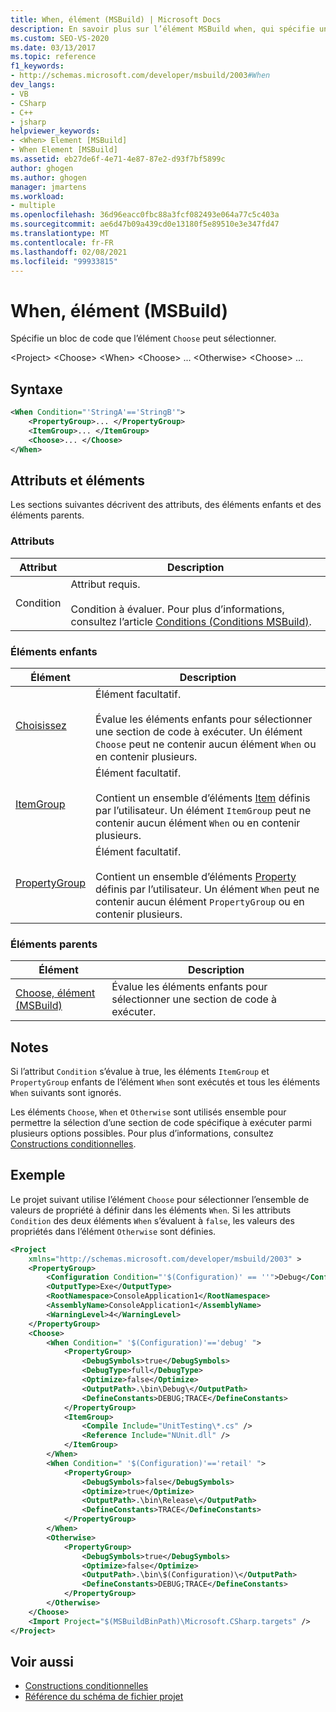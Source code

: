 ```yaml
---
title: When, élément (MSBuild) | Microsoft Docs
description: En savoir plus sur l’élément MSBuild when, qui spécifie un bloc de code possible pour l’élément Choose à sélectionner.
ms.custom: SEO-VS-2020
ms.date: 03/13/2017
ms.topic: reference
f1_keywords:
- http://schemas.microsoft.com/developer/msbuild/2003#When
dev_langs:
- VB
- CSharp
- C++
- jsharp
helpviewer_keywords:
- <When> Element [MSBuild]
- When Element [MSBuild]
ms.assetid: eb27de6f-4e71-4e87-87e2-d93f7bf5899c
author: ghogen
ms.author: ghogen
manager: jmartens
ms.workload:
- multiple
ms.openlocfilehash: 36d96eacc0fbc88a3fcf082493e064a77c5c403a
ms.sourcegitcommit: ae6d47b09a439cd0e13180f5e89510e3e347fd47
ms.translationtype: MT
ms.contentlocale: fr-FR
ms.lasthandoff: 02/08/2021
ms.locfileid: "99933815"
---
```

# <a name="when-element-msbuild"></a>When, élément (MSBuild)

Spécifie un bloc de code que l’élément `Choose` peut sélectionner.

 \<Project> \<Choose>
 \<When>
 \<Choose>
... \<Otherwise>
 \<Choose>
...

## <a name="syntax"></a>Syntaxe

```xml
<When Condition="'StringA'=='StringB'">
    <PropertyGroup>... </PropertyGroup>
    <ItemGroup>... </ItemGroup>
    <Choose>... </Choose>
</When>
```

## <a name="attributes-and-elements"></a>Attributs et éléments

 Les sections suivantes décrivent des attributs, des éléments enfants et des éléments parents.

### <a name="attributes"></a>Attributs

|Attribut|Description|
|---------------|-----------------|
|Condition|Attribut requis.<br /><br /> Condition à évaluer. Pour plus d’informations, consultez l’article [Conditions (Conditions MSBuild)](../msbuild/msbuild-conditions.md).|

### <a name="child-elements"></a>Éléments enfants

|Élément|Description|
|-------------|-----------------|
|[Choisissez](../msbuild/choose-element-msbuild.md)|Élément facultatif.<br /><br /> Évalue les éléments enfants pour sélectionner une section de code à exécuter. Un élément `Choose` peut ne contenir aucun élément `When` ou en contenir plusieurs.|
|[ItemGroup](../msbuild/itemgroup-element-msbuild.md)|Élément facultatif.<br /><br /> Contient un ensemble d’éléments [Item](../msbuild/item-element-msbuild.md) définis par l’utilisateur. Un élément `ItemGroup` peut ne contenir aucun élément `When` ou en contenir plusieurs.|
|[PropertyGroup](../msbuild/propertygroup-element-msbuild.md)|Élément facultatif.<br /><br /> Contient un ensemble d’éléments [Property](../msbuild/property-element-msbuild.md) définis par l’utilisateur. Un élément `When` peut ne contenir aucun élément `PropertyGroup` ou en contenir plusieurs.|

### <a name="parent-elements"></a>Éléments parents

|Élément|Description|
|-------------|-----------------|
|[Choose, élément (MSBuild)](../msbuild/choose-element-msbuild.md)|Évalue les éléments enfants pour sélectionner une section de code à exécuter.|

## <a name="remarks"></a>Notes

 Si l’attribut `Condition` s’évalue à true, les éléments `ItemGroup` et `PropertyGroup` enfants de l’élément `When` sont exécutés et tous les éléments `When` suivants sont ignorés.

 Les éléments `Choose`, `When` et `Otherwise` sont utilisés ensemble pour permettre la sélection d’une section de code spécifique à exécuter parmi plusieurs options possibles. Pour plus d’informations, consultez [Constructions conditionnelles](../msbuild/msbuild-conditional-constructs.md).

## <a name="example"></a>Exemple

 Le projet suivant utilise l’élément `Choose` pour sélectionner l’ensemble de valeurs de propriété à définir dans les éléments `When`. Si les attributs `Condition` des deux éléments `When` s’évaluent à `false`, les valeurs des propriétés dans l’élément `Otherwise` sont définies.

```xml
<Project
    xmlns="http://schemas.microsoft.com/developer/msbuild/2003" >
    <PropertyGroup>
        <Configuration Condition="'$(Configuration)' == ''">Debug</Configuration>
        <OutputType>Exe</OutputType>
        <RootNamespace>ConsoleApplication1</RootNamespace>
        <AssemblyName>ConsoleApplication1</AssemblyName>
        <WarningLevel>4</WarningLevel>
    </PropertyGroup>
    <Choose>
        <When Condition=" '$(Configuration)'=='debug' ">
            <PropertyGroup>
                <DebugSymbols>true</DebugSymbols>
                <DebugType>full</DebugType>
                <Optimize>false</Optimize>
                <OutputPath>.\bin\Debug\</OutputPath>
                <DefineConstants>DEBUG;TRACE</DefineConstants>
            </PropertyGroup>
            <ItemGroup>
                <Compile Include="UnitTesting\*.cs" />
                <Reference Include="NUnit.dll" />
            </ItemGroup>
        </When>
        <When Condition=" '$(Configuration)'=='retail' ">
            <PropertyGroup>
                <DebugSymbols>false</DebugSymbols>
                <Optimize>true</Optimize>
                <OutputPath>.\bin\Release\</OutputPath>
                <DefineConstants>TRACE</DefineConstants>
            </PropertyGroup>
        </When>
        <Otherwise>
            <PropertyGroup>
                <DebugSymbols>true</DebugSymbols>
                <Optimize>false</Optimize>
                <OutputPath>.\bin\$(Configuration)\</OutputPath>
                <DefineConstants>DEBUG;TRACE</DefineConstants>
            </PropertyGroup>
        </Otherwise>
    </Choose>
    <Import Project="$(MSBuildBinPath)\Microsoft.CSharp.targets" />
</Project>
```

## <a name="see-also"></a>Voir aussi

- [Constructions conditionnelles](../msbuild/msbuild-conditional-constructs.md)
- [Référence du schéma de fichier projet](../msbuild/msbuild-project-file-schema-reference.md)
